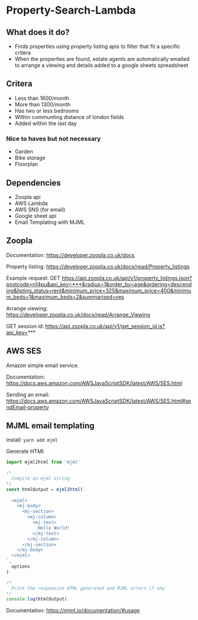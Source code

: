 # Property-Search-Lambda

## What does it do?

- Finds properties using property listing apis to filter that fit a specific critera
- When the properties are found, estate agents are automatically emailed to arrange a viewing and details added to a google sheets spreadsheet

## Critera

- Less than 1600/month
- More than 1300/month
- Has two or less bedrooms
- Within communting distance of london fields
- Added within the last day

### Nice to haves but not necessary

- Garden
- Bike storage
- Floorplan

## Dependencies

- Zoopla api
- AWS Lambda
- AWS SNS (for email)
- Google sheet api
- Email Templating with MJML

## Zoopla

Documentation: https://developer.zoopla.co.uk/docs

Property listing: https://developer.zoopla.co.uk/docs/read/Property_listings

Example request: GET https://api.zoopla.co.uk/api/v1/property_listings.json?postcode=n14pu&api_key=***&radius=1&order_by=age&ordering=descending&listing_status=rent&minimum_price=325&maximum_price=400&minimum_beds=1&maximum_beds=2&summarised=yes

Arrange viewing: https://developer.zoopla.co.uk/docs/read/Arrange_Viewing

GET session id: https://api.zoopla.co.uk/api/v1/get_session_id.js?api_key=***

## AWS SES

Amazon simple email service.

Documentation: https://docs.aws.amazon.com/AWSJavaScriptSDK/latest/AWS/SES.html

Sending an email: https://docs.aws.amazon.com/AWSJavaScriptSDK/latest/AWS/SES.html#sendEmail-property

## MJML email templating

install: `yarn add mjml`

Generate HTMl:

```javascript
import mjml2html from 'mjml'

/*
  Compile an mjml string
*/
const htmlOutput = mjml2html(
  `
  <mjml>
    <mj-body>
      <mj-section>
        <mj-column>
          <mj-text>
            Hello World!
          </mj-text>
        </mj-column>
      </mj-section>
    </mj-body>
  </mjml>
`,
  options
)

/*
  Print the responsive HTML generated and MJML errors if any
*/
console.log(htmlOutput)
```

Documentation: https://mjml.io/documentation/#usage
